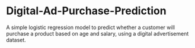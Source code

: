 # Digital-Ad-Purchase-Prediction
A simple logistic regression model to predict whether a customer will purchase a product based on age and salary, using a digital advertisement dataset.
